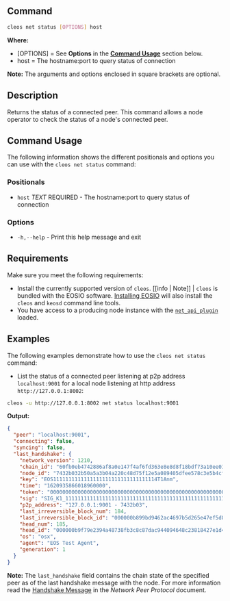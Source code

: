 ## Command
```sh
cleos net status [OPTIONS] host
```

**Where:**
* [OPTIONS] = See **Options** in the [**Command Usage**](command-usage) section below.
* host = The hostname:port to query status of connection

**Note:** The arguments and options enclosed in square brackets are optional.

## Description
Returns the status of a connected peer. This command allows a node operator to check the status of a node's connected peer.

## Command Usage
The following information shows the different positionals and options you can use with the `cleos net status` command:

### Positionals
* `host` _TEXT_ REQUIRED - The hostname:port to query status of connection

### Options
* `-h,--help` - Print this help message and exit

## Requirements
Make sure you meet the following requirements:

* Install the currently supported version of `cleos`.
[[info | Note]]
| `cleos` is bundled with the EOSIO software. [Installing EOSIO](../../../00_install/index.md) will also install the `cleos` and `keosd` command line tools.
* You have access to a producing node instance with the [`net_api_plugin`](../../../01_nodeos/03_plugins/net_api_plugin/index.md) loaded.

## Examples
The following examples demonstrate how to use the `cleos net status` command:

* List the status of a connected peer listening at p2p address `localhost:9001` for a local node listening at http address `http://127.0.0.1:8002`:

```sh
cleos -u http://127.0.0.1:8002 net status localhost:9001
```
**Output:**
```json
{
  "peer": "localhost:9001",
  "connecting": false,
  "syncing": false,
  "last_handshake": {
    "network_version": 1210,
    "chain_id": "60fb0eb4742886af8a0e147f4af6fd363e8e8d8f18bdf73a10ee0134fec1c551",
    "node_id": "7432b032b50a5a3b04a220c48d75f12e5a089405dfee578c3e5b4cf46865e86e",
    "key": "EOS1111111111111111111111111111111114T1Anm",
    "time": "1620935866018960000",
    "token": "0000000000000000000000000000000000000000000000000000000000000000",
    "sig": "SIG_K1_111111111111111111111111111111111111111111111111111111111111111116uk5ne",
    "p2p_address": "127.0.0.1:9001 - 7432b03",
    "last_irreversible_block_num": 184,
    "last_irreversible_block_id": "000000b899bd9462ac4697b5d265e47ef5d88d5a66a24a1c2d37de7974fe32f5",
    "head_num": 185,
    "head_id": "000000b9f79e2394a48738fb3c8c87dac944094648c23818427e1d44375b6034",
    "os": "osx",
    "agent": "EOS Test Agent",
    "generation": 1
  }
}
```

**Note:** The `last_handshake` field contains the chain state of the specified peer as of the last handshake message with the node. For more information read the [Handshake Message](https://developers.eos.io/welcome/latest/protocol/network_peer_protocol#421-handshake-message) in the *Network Peer Protocol* document.
